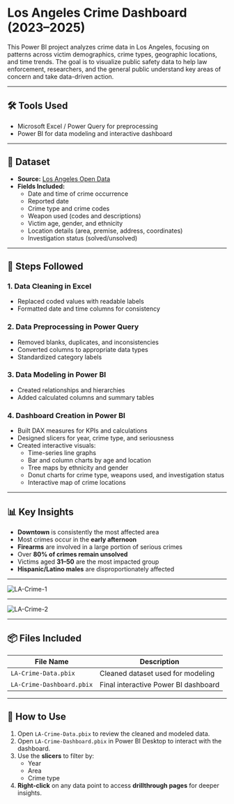 # Los Angeles Crime Dashboard (2023–2025)

This Power BI project analyzes crime data in Los Angeles, focusing on patterns across victim demographics, crime types, geographic locations, and time trends. The goal is to visualize public safety data to help law enforcement, researchers, and the general public understand key areas of concern and take data-driven action.

---

## 🛠 Tools Used

- Microsoft Excel / Power Query for preprocessing
- Power BI for data modeling and interactive dashboard

---

## 📁 Dataset

- **Source:** [Los Angeles Open Data](https://data.lacity.org/Public-Safety/Crime-Data-from-2020-to-Present/2nrs-mtv8/data_preview)
- **Fields Included:**
  - Date and time of crime occurrence
  - Reported date
  - Crime type and crime codes
  - Weapon used (codes and descriptions)
  - Victim age, gender, and ethnicity
  - Location details (area, premise, address, coordinates)
  - Investigation status (solved/unsolved)

---

## 🔄 Steps Followed

### 1. Data Cleaning in Excel
- Replaced coded values with readable labels
- Formatted date and time columns for consistency

### 2. Data Preprocessing in Power Query
- Removed blanks, duplicates, and inconsistencies
- Converted columns to appropriate data types
- Standardized category labels

### 3. Data Modeling in Power BI
- Created relationships and hierarchies
- Added calculated columns and summary tables

### 4. Dashboard Creation in Power BI
- Built DAX measures for KPIs and calculations
- Designed slicers for year, crime type, and seriousness
- Created interactive visuals:
  - Time-series line graphs
  - Bar and column charts by age and location
  - Tree maps by ethnicity and gender
  - Donut charts for crime type, weapons used, and investigation status
  - Interactive map of crime locations

---

## 📊 Key Insights

- **Downtown** is consistently the most affected area
- Most crimes occur in the **early afternoon**
- **Firearms** are involved in a large portion of serious crimes
- Over **80% of crimes remain unsolved**
- Victims aged **31–50** are the most impacted group
- **Hispanic/Latino males** are disproportionately affected

---

![LA-Crime-1](https://github.com/user-attachments/assets/648d5822-4db4-4513-8bec-78b3e12c28f4)


---

![LA-Crime-2](https://github.com/user-attachments/assets/98ff0dad-6d62-4b9f-986a-e8d0b85f6588)


---


## 📦 Files Included

| File Name                  | Description                            |
|---------------------------|----------------------------------------|
| `LA-Crime-Data.pbix`      | Cleaned dataset used for modeling      |
| `LA-Crime-Dashboard.pbix` | Final interactive Power BI dashboard   |

---

## 🚀 How to Use

1. Open `LA-Crime-Data.pbix` to review the cleaned and modeled data.
2. Open `LA-Crime-Dashboard.pbix` in Power BI Desktop to interact with the dashboard.
3. Use the **slicers** to filter by:
   - Year
   - Area
   - Crime type
4. **Right-click** on any data point to access **drillthrough pages** for deeper insights.

